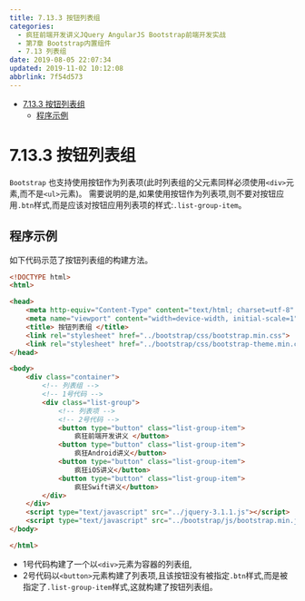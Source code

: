 ```yaml
---
title: 7.13.3 按钮列表组
categories: 
  - 疯狂前端开发讲义JQuery AngularJS Bootstrap前端开发实战
  - 第7章 Bootstrap内置组件
  - 7.13 列表组
date: 2019-08-05 22:07:34
updated: 2019-11-02 10:12:08
abbrlink: 7f54d573
---
```

<div id='my_toc'>

- [7.13.3 按钮列表组](/JavaReadingNotes/7f54d573/#7-13-3-按钮列表组)
    - [程序示例](/JavaReadingNotes/7f54d573/#程序示例)

</div>
<!--more-->
<script>if (navigator.platform.toLowerCase() == 'win32'){document.getElementById('my_toc').style.display = 'none';}</script>

<!--end-->
<!--SSTStart-->
# 7.13.3 按钮列表组 #
`Bootstrap` 也支持使用按钮作为列表项(此时列表组的父元素同样必须使用`<div>`元素,而不是`<ul>`元素)。
需要说明的是,如果使用按钮作为列表项,则不要对按钮应用`.btn`样式,而是应该对按钮应用列表项的样式:`.list-group-item`。
<!--SSTStop-->
## 程序示例 ##
如下代码示范了按钮列表组的构建方法。
```html
<!DOCTYPE html>
<html>

<head>
    <meta http-equiv="Content-Type" content="text/html; charset=utf-8" />
    <meta name="viewport" content="width=device-width, initial-scale=1">
    <title> 按钮列表组 </title>
    <link rel="stylesheet" href="../bootstrap/css/bootstrap.min.css">
    <link rel="stylesheet" href="../bootstrap/css/bootstrap-theme.min.css">
</head>

<body>
    <div class="container">
        <!-- 列表组 -->
        <!-- 1号代码 -->
        <div class="list-group">
            <!-- 列表项 -->
            <!-- 2号代码 -->
            <button type="button" class="list-group-item">
                疯狂前端开发讲义 </button>
            <button type="button" class="list-group-item">
                疯狂Android讲义</button>
            <button type="button" class="list-group-item">
                疯狂iOS讲义</button>
            <button type="button" class="list-group-item">
                疯狂Swift讲义</button>
        </div>
    </div>
    <script type="text/javascript" src="../jquery-3.1.1.js"></script>
    <script type="text/javascript" src="../bootstrap/js/bootstrap.min.js"></script>
</body>

</html>
```
- 1号代码构建了一个以`<div>`元素为容器的列表组,
- 2号代码以`<button>`元素构建了列表项,且该按钮没有被指定`.btn`样式,而是被指定了`.list-group-item`样式,这就构建了按钮列表组。

